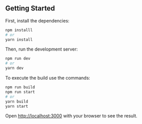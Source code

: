 ## Getting Started

First, install the dependencies:

```bash
npm installl
# or
yarn install

```
Then, run the development server:
```bash
npm run dev
# or
yarn dev
```

To execute the build use the commands:

```bash
npm run build
npm run start
# or
yarn build
yarn start
```
Open [http://localhost:3000](http://localhost:3000) with your browser to see the result.
